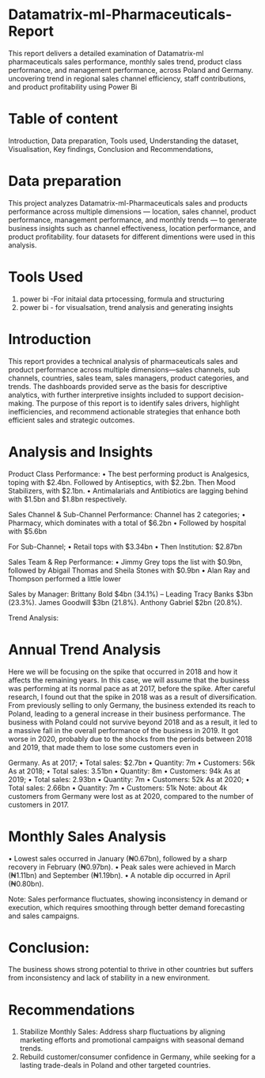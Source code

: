 # Datamatrix-ml-Pharmaceuticals-Report
This report delivers a detailed examination of Datamatrix-ml pharmaceuticals sales performance, monthly sales trend, product class performance, and management performance, across Poland and Germany. uncovering trend in regional sales channel efficiency, staff contributions, and product profitability using Power Bi

# Table of content
 Introduction,
 Data preparation,
 Tools used,
 Understanding the dataset,
 Visualisation,
 Key findings,
 Conclusion and Recommendations,

# Data preparation
This project analyzes Datamatrix-ml-Pharmaceuticals sales and products performance across multiple dimensions — location, sales channel, product performance, management performance, and monthly trends — to generate business insights such as channel effectiveness, location performance, and product profitability.
four datasets for different dimentions were used in this analysis.

# Tools Used
  1. power bi -For initaial data prtocessing, formula and structuring
  2. power bi - for visualsation, trend analysis and generating insights

# Introduction
This report provides a technical analysis of pharmaceuticals sales and product performance across multiple dimensions—sales channels, sub channels, countries, sales team, sales managers, product categories, and trends. The dashboards provided serve as the basis for descriptive analytics, with further interpretive insights included to support decision-making. The purpose of this report is to identify sales drivers, highlight inefficiencies, and recommend actionable strategies that enhance both efficient sales and strategic outcomes.
    
# Analysis and Insights
Product Class Performance:
 •	The best performing product is Analgesics, toping with $2.4bn. Followed by Antiseptics, with $2.2bn. Then Mood Stabilizers, with $2.1bn.
 •	Antimalarials and Antibiotics are lagging behind with $1.5bn and $1.8bn respectively.

Sales Channel & Sub-Channel Performance:
Channel has 2 categories;
 •	Pharmacy, which dominates with a total of $6.2bn
 •	Followed by hospital with $5.6bn

For Sub-Channel;
 •	Retail tops with $3.34bn
 •	Then Institution: $2.87bn

Sales Team & Rep Performance:
 •	Jimmy Grey tops the list with $0.9bn, followed by Abigail Thomas and Sheila Stones with $0.9bn
 •	Alan Ray and Thompson performed a little lower


Sales by Manager:
Brittany Bold $4bn (34.1%) – Leading 
Tracy Banks $3bn (23.3%).
James Goodwill $3bn (21.8%).
Anthony Gabriel $2bn (20.8%).

Trend Analysis:
# Annual Trend Analysis
Here we will be focusing on the spike that occurred in 2018 and how it affects the remaining years. In this case, we will assume that the business was performing at its normal pace as at 2017, before the spike. After careful research, I found out that the spike in 2018 was as a result of diversification. From previously selling to only Germany, the business extended its reach to Poland, leading to a general increase in their business performance. The business with Poland could not survive beyond 2018 and as a result, it led to a massive fall in the overall performance of the business in 2019. It got worse in 2020, probably due to the shocks from the periods between 2018 and 2019, that made them to lose some customers even in 

Germany.
As at 2017;
•	Total sales: $2.7bn
•	Quantity: 7m
•	Customers: 56k
As at 2018;
•	Total sales: 3.51bn
•	Quantity: 8m
•	Customers: 94k
As at 2019;
•	Total sales: 2.93bn
•	Quantity: 7m
•	Customers: 52k
As at 2020;
•	Total sales: 2.66bn
•	Quantity: 7m
•	Customers: 51k
Note: about 4k customers from Germany were lost as at 2020, compared to the number of customers in 2017.

# Monthly Sales Analysis
•	Lowest sales occurred in January (₦0.67bn), followed by a sharp recovery in February (₦0.97bn).
•	Peak sales were achieved in March (₦1.11bn) and September (₦1.19bn).
•	A notable dip occurred in April (₦0.80bn).

Note: Sales performance fluctuates, showing inconsistency in demand or execution, which requires smoothing through better demand forecasting and sales campaigns.

# Conclusion:
The business shows strong potential to thrive in other countries but suffers from inconsistency and lack of stability in a new environment.


# Recommendations

1.	Stabilize Monthly Sales: Address sharp fluctuations by aligning marketing efforts and promotional campaigns with seasonal demand trends.
2.	Rebuild customer/consumer confidence in Germany, while seeking for a lasting trade-deals in Poland and other targeted countries.
